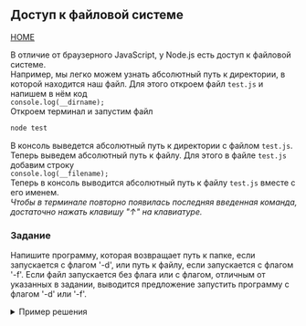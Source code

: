 ## Доступ к файловой системе
[HOME](../README.md)

В отличие от браузерного JavaScript, у Node.js есть доступ к файловой системе.  
Например, мы легко можем узнать абсолютный путь к директории, в которой находится наш файл. Для этого откроем файл `test.js` и напишем в нём код  
`console.log(__dirname);`  
Откроем терминал и запустим файл  
```powershell
node test
```
В консоль выведется абсолютный путь к директории с файлом `test.js`. 
Теперь выведем абсолютный путь к файлу. Для этого в файле `test.js` добавим строку  
`console.log(__filename);`  
Теперь в консоль выводится абсолютный путь к файлу `test.js` вместе с его именем.  
*Чтобы в терминале повторно появилась последняя введенная команда, достаточно нажать клавишу "↑" на клавиатуре.*

### Задание
Напишите программу, которая возвращает путь к папке, если запускается с флагом '-d', или путь к файлу, если запускается с флагом '-f'. Если файл запускается без флага или с флагом, отличным от указанных в задании, выводится предложение запустить программу с флагом '-d' или '-f'.

<details>
  <summary>Пример решения</summary>

  ```js
  const { stdout } = process;
  const flag = process.argv[2];

  if (flag === '-d') {
      stdout.write(__dirname);
  } else if (flag === '-f') {
      stdout.write(__filename);
  } else {
      stdout.write('Пожалуйста, запустите программу с флагом -d или -f');
  }
  ```
</details>